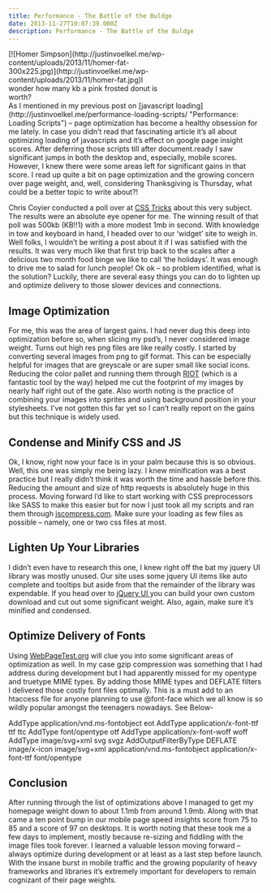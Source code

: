 ```yaml
---
title: Performance - The Battle of the Buldge
date: 2013-11-27T10:07:39.000Z
description: Performance - The Battle of the Buldge
---
```


<div class="wp-caption alignright" id="attachment_164" style="width: 310px">[![Homer Simpson](http://justinvoelkel.me/wp-content/uploads/2013/11/homer-fat-300x225.jpg)](http://justinvoelkel.me/wp-content/uploads/2013/11/homer-fat.jpg)I wonder how many kb a pink frosted donut is worth?

</div>As I mentioned in my previous post on [javascript loading](http://justinvoelkel.me/performance-loading-scripts/ "Performance: Loading Scripts") – page optimization has become a healthy obsession for me lately. In case you didn’t read that fascinating article it’s all about optimizing loading of javascripts and it’s effect on google page insight scores. After deferring those scripts till after document.ready I saw significant jumps in both the desktop and, especially, mobile scores. However, I knew there were some areas left for significant gains in that score. I read up quite a bit on page optimization and the growing concern over page weight, and, well, considering Thanksgiving is Thursday, what could be a better topic to write about?!

Chris Coyier conducted a poll over at [CSS Tricks](http://css-tricks.com/new-poll-ideal-page-weight/ "CSS Tricks - Page Weight") about this very subject. The results were an absolute eye opener for me. The winning result of that poll was 500kb (KB!!1) with a more modest 1mb in second. With knowledge in tow and keyboard in hand, I headed over to our ‘widget’ site to weigh in. Well folks, I wouldn’t be writing a post about it if I was satisfied with the results. It was very much like that first trip back to the scales after a delicious two month food binge we like to call ‘the holidays’. It was enough to drive me to salad for lunch people! Ok ok – so problem identified, what is the solution? Luckily, there are several easy things you can do to lighten up and optimize delivery to those slower devices and connections.


## Image Optimization

For me, this was the area of largest gains. I had never dug this deep into optimization before so, when slicing my psd’s, I never considered image weight. Turns out high res png files are like really costly. I started by converting several images from png to gif format. This can be especially helpful for images that are greyscale or are super small like social icons. Reducing the color pallet and running them through [RIOT](http://luci.criosweb.ro/riot/ "RIOT Image Optimization") (which is a fantastic tool by the way) helped me cut the footprint of my images by nearly half right out of the gate. Also worth noting is the practice of combining your images into sprites and using background position in your stylesheets. I’ve not gotten this far yet so I can’t really report on the gains but this technique is widely used.


## Condense and Minify CSS and JS

Ok, I know, right now your face is in your palm because this is so obvious. Well, this one was simply me being lazy. I knew minification was a best practice but I really didn’t think it was worth the time and hassle before this. Reducing the amount and size of http requests is absolutely huge in this process. Moving forward I’d like to start working with CSS preprocessors like SASS to make this easier but for now I just took all my scripts and ran them through [jscompress.com](http://jscompress.com/ "Javascript Minification"). Make sure your loading as few files as possible – namely, one or two css files at most.


## Lighten Up Your Libraries

I didn’t even have to research this one, I knew right off the bat my jquery UI library was mostly unused. Our site uses some jquery UI items like auto complete and tooltips but aside from that the remainder of the library was expendable. If you head over to [jQuery UI ](http://jqueryui.com/download/ "Jquery UI custom downloads")you can build your own custom download and cut out some significant weight. Also, again, make sure it’s minified and condensed.


## Optimize Delivery of Fonts

Using [WebPageTest.org](http://www.webpagetest.org/ "Web Page Test") will clue you into some significant areas of optimization as well. In my case gzip compression was something that I had address during development but I had apparently missed for my opentype and truetype MIME types. By adding those MIME types and DEFLATE filters I delivered those costly font files optimally. This is a must add to an htaccess file for anyone planning to use @font-face which we all know is so wildly popular amongst the teenagers nowadays. See Below-

 <IfModule mod_mime.c> AddType application/vnd.ms-fontobject eot AddType application/x-font-ttf ttf ttc AddType font/opentype otf AddType application/x-font-woff woff AddType image/svg+xml svg svgz </Ifmodule> <IfModule mod_deflate.c> AddOutputFilterByType DEFLATE image/x-icon image/svg+xml application/vnd.ms-fontobject application/x-font-ttf font/opentype </Ifmodule>


## Conclusion

After running through the list of optimizations above I managed to get my homepage weight down to about 1.1mb from around 1.9mb. Along with that came a ten point bump in our mobile page speed insights score from 75 to 85 and a score of 97 on desktops. It is worth noting that these took me a few days to implement, mostly because re-sizing and fiddling with the image files took forever. I learned a valuable lesson moving forward – always optimize during development or at least as a last step before launch. With the insane burst in mobile traffic and the growing popularity of heavy frameworks and libraries it’s extremely important for developers to remain cognizant of their page weights.


## 


